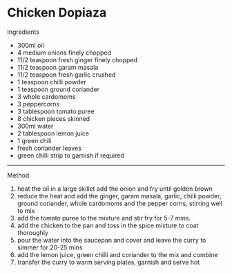 # Chicken Dopiaza

Ingredients

-   300ml oil
-   4 medium onions finely chopped
-   11/2 teaspoon fresh ginger finely chopped
-   11/2 teaspoon garam masala
-   11/2 teaspoon fresh garlic crushed
-   1 teaspoon chilli powder
-   1 teaspoon ground coriander
-   3 whole cardomoms
-   3 peppercorns
-   3 tablespoon tomato puree
-   8 chicken pieces skinned
-   300ml water
-   2 tablespoon lemon juice
-   1 green chili
-   fresh coriander leaves
-   green chilli strip to garnish if required

--------------------------------------------------------------------------------

Method

1.  heat the oil in a large skillet add the onion and fry until golden brown
2.  reduce the heat and add the ginger, garam masala, garlic, chilli powder,
    ground coriander, whole cardomoms and the pepper corns, stirring well to mix
3.  add the tomato puree to the mixture and stir fry for 5-7 mins.
4.  add the chicken to the pan and toss in the spice mixture to coat thoroughly
5.  pour the water into the saucepan and cover and leave the curry to simmer for
    20-25 mins
6.  add the lemon juice, green chilli and coriander to the mix and combine
7.  transfer the curry to warm serving plates, garnish and serve hot
